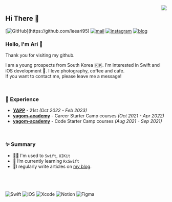 <img src="https://komarev.com/ghpvc/?username=leeari95&amp;&amp;style=flat-square" align="right">

## Hi There 👋
  [![GitHub](https://img.shields.io/badge/GitHub-%23000000.svg?&amp;style=for-the-badge&amp;logo=GitHub&amp;logoColor=white&amp;)](https://github.com/leeari95) [![mail](https://img.shields.io/badge/mail-%23000000.svg?&amp;style=for-the-badge&amp;logo=iCloud&amp;logoColor=white&amp;color=44BBF8)](mailto:lee_ari95@icloud.com) [![instagram](https://img.shields.io/badge/instagram-%23000000.svg?&amp;style=for-the-badge&amp;logo=instagram&amp;logoColor=white&amp;color=dd2a7b)](https://www.instagram.com/lee_ari95) [![blog](https://img.shields.io/badge/blog-%23000000.svg?&amp;style=for-the-badge&amp;logo=Apple&amp;logoColor=white&amp;color=252A2E)](https://leeari95.tistory.com)
### Hello, I'm Ari 🐥
Thank you for visiting my github.

I am a young prospects from South Korea 🇰🇷. I'm interested in Swift and iOS development . I love photography, coffee and cafe.  
If you want to contact me, please leave me a message!

&nbsp;

### 💫 Experience

- [**YAPP**](https://www.yapp.co.kr/) - 21st *(Oct 2022 - Feb 2023)*
- [**yagom-academy**](https://www.yagom-academy.kr/camp/career-starter) - Career Starter Camp courses *(Oct 2021 - Apr 2022)*
- [**yagom-academy**](https://www.yagom-academy.kr/camp/code-starter) - Code Starter Camp courses *(Aug 2021 - Sep 2021)*

&nbsp;

### ✨ Summary

- 💪🏻 I'm used to `Swift`, `UIKit`
- 🌱 I’m currently learning `RxSwift`
- 📝I regularly write articles on [my blog](https://leeari95.tistory.com).

&nbsp;

#
  
![Swift](https://img.shields.io/badge/Swift-f05137?style=flat-square&logo=Swift&logoColor=white) ![iOS](https://img.shields.io/badge/iOS-222222?style=flat-square&logo=Apple&logoColor=white) ![Xcode](https://img.shields.io/badge/Xcode-1560d2?style=flat-square&logo=Xcode&logoColor=white) ![Notion](https://img.shields.io/badge/Notion-111111?style=flat-square&logo=Notion&logoColor=white) ![Figma](https://img.shields.io/badge/Figma-b056f6?style=flat-square&logo=Figma&logoColor=white) 
